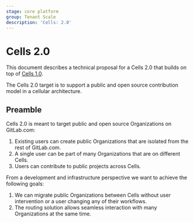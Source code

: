 ```yaml
---
stage: core platform
group: Tenant Scale
description: 'Cells: 2.0'
---
```


# Cells 2.0

This document describes a technical proposal for a Cells 2.0 that builds on top of [Cells 1.0](cells-1.0.md).

The Cells 2.0 target is to support a public and open source contribution model in a cellular architecture.

## Preamble

Cells 2.0 is meant to target public and open source Organizations on GitLab.com:

1. Existing users can create public Organizations that are isolated from the rest of GitLab.com.
1. A single user can be part of many Organizations that are on different Cells.
1. Users can contribute to public projects across Cells.

From a development and infrastructure perspective we want to achieve the following goals:

1. We can migrate public Organizations between Cells without user intervention or a user changing any of their workflows.
1. The routing solution allows seamless interaction with many Organizations at the same time.
